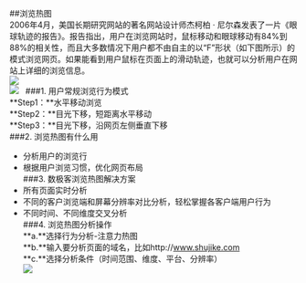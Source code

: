 ##浏览热图    
2006年4月，美国长期研究网站的著名网站设计师杰柯柏 · 尼尔森发表了一片《眼球轨迹的报告》。报告指出，用户在浏览网站时，鼠标移动和眼球移动有84%到88%的相关性，而且大多数情况下用户都不由自主的以“F”形状（如下图所示）的模式浏览网页。如果能看到用户鼠标在页面上的滑动轨迹，也就可以分析用户在网站上详细的浏览信息。  
![](http://www.shujike.com/docsimg/浏览热图1.jpg)  
![](http://www.shujike.com/docsimg/浏览热图2.png)  
###1. 用户常规浏览行为模式  
**Step1：**水平移动浏览  
**Step2：**目光下移，短距离水平移动  
**Step3：**目光下移，沿网页左侧垂直下移  
###2. 浏览热图有什么用  
* 分析用户的浏览行  
* 根据用户浏览习惯，优化网页布局  
###3. 数极客浏览热图解决方案  
* 所有页面实时分析  
* 不同的客户浏览端和屏幕分辨率对比分析，轻松掌握各客户端用户行为  
* 不同时间、不同维度交叉分析  
###4. 浏览热图分析操作  
**a.**选择行为分析-注意力热图  
**b.**输入要分析页面的域名，比如http://www.shujike.com  
**c.**选择分析条件（时间范围、维度、平台、分辨率）  
![](http://www.shujike.com/docsimg/浏览热图3.jpg)  
